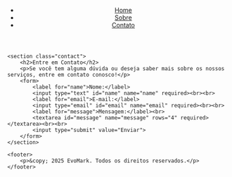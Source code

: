 <!DOCTYPE html>
<html lang="pt-br">
<head>
    <meta charset="UTF-8">
    <meta name="viewport" content="width=device-width, initial-scale=1.0">
    <title>Contato - EvoMark</title>
    <link rel="stylesheet" href="{{ url_for('static', filename='css/style.css') }}">
</head>
<body>
    <header>
        <nav>
            <ul>
                <li><a href="/">Home</a></li>
                <li><a href="/sobre">Sobre</a></li>
                <li><a href="/contato">Contato</a></li>
            </ul>
        </nav>
    </header>

    <section class="contact">
        <h2>Entre em Contato</h2>
        <p>Se você tem alguma dúvida ou deseja saber mais sobre os nossos serviços, entre em contato conosco!</p>
        <form>
            <label for="name">Nome:</label>
            <input type="text" id="name" name="name" required><br><br>
            <label for="email">E-mail:</label>
            <input type="email" id="email" name="email" required><br><br>
            <label for="message">Mensagem:</label><br>
            <textarea id="message" name="message" rows="4" required></textarea><br><br>
            <input type="submit" value="Enviar">
        </form>
    </section>

    <footer>
        <p>&copy; 2025 EvoMark. Todos os direitos reservados.</p>
    </footer>
</body>
</html>
